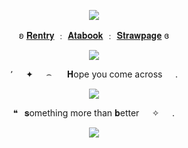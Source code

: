 <p align="center"
   
![](https://komarev.com/ghpvc/?username=purxi&color=FDFDFD&label=Stars)

 <p align="center"
   
ʚ [𝐑𝐞𝐧𝐭𝐫𝐲](https://rentry.co/purexiao) ﹕ [𝐀𝐭𝐚𝐛𝐨𝐨𝐤](https://purexi.atabook.org/) ﹕ [𝐒𝐭𝐫𝐚𝐰𝐩𝐚𝐠𝐞](https://forbitten.straw.page) ɞ
 </p>
   
  <p align="center"
     
  <p align="center">   
     <img src="https://file.garden/ZtttiuQF4zKolxgp/O.png"/>
    
<p align="center"
   
٬⠀⠀✦⠀⠀⌢⠀⠀ 𝐇ope you come across⠀⠀.
     
  <p align="center">   
     <img src="https://file.garden/ZtttiuQF4zKolxgp/hau.png"/>
     


<p align="center"
   
  ❝⠀𝐬omething more than 𝐛etter⠀⠀✧⠀⠀.
   

   <p align="center">
<img src="https://file.garden/ZtttiuQF4zKolxgp/Siois.png"/>



<!--
**sacrificedfool/sacrificedfool** is a ✨ _special_ ✨ repository because its `README.md` (this file) appears on your GitHub profile.

Here are some ideas to get you started:

- 🔭 I’m currently working on ...
- 🌱 I’m currently learning ...
- 👯 I’m looking to collaborate on ...
- 🤔 I’m looking for help with ...
- 💬 Ask me about ...
- 📫 How to reach me: ...
- 😄 Pronouns: ...
- ⚡ Fun fact: ...
-->
